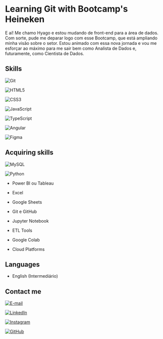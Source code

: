 
# Learning Git with Bootcamp's Heineken


E aí! Me chamo Hyago e estou mudando de front-end para a área de dados. Com sorte, pude me deparar logo com esse Bootcamp, que está ampliando minha visão sobre o setor. Estou animado com essa nova jornada e vou me esforçar ao máximo para me sair bem como Analista de Dados e, futuramente, como Cientista de Dados.


## Skills

![Git](https://img.shields.io/badge/GIT-E44C30?style=for-the-badge&logo=git&logoColor=white)

![HTML5](https://img.shields.io/badge/HTML5-E34F26?style=for-the-badge&logo=html5&logoColor=white)

![CSS3](https://img.shields.io/badge/CSS3-1572B6?style=for-the-badge&logo=css3&logoColor=white)

![JavaScript](https://img.shields.io/badge/JavaScript-F7DF1E?style=for-the-badge&logo=javascript&logoColor=black)

![TypeScript](https://img.shields.io/badge/typescript-%23007ACC.svg?style=for-the-badge&logo=typescript&logoColor=white)

![Angular](https://img.shields.io/badge/Angular-FF0000?style=for-the-badge&logo=angular&logoColor=black)

![Figma](https://img.shields.io/badge/Figma-bdecb6?style=for-the-badge&logo=figma&logoColor=black)

## Acquiring skills

![MySQL](https://img.shields.io/badge/MySQL-00000F?style=for-the-badge&logo=mysql&logoColor=white)

![Python](https://img.shields.io/badge/Python-cccc01?style=for-the-badge&logo=python&logoColor=10A0B6)

- Power BI ou Tableau 

- Excel 

- Google Sheets 

- Git e GitHub

- Jupyter Notebook

- ETL Tools

- Google Colab 

- Cloud Platforms 


## Languages

- English (Intermediário)


## Contact me

[![E-mail](https://img.shields.io/badge/-Email-000?style=for-the-badge&logo=microsoft-outlook&logoColor=007BFF)](hya.az.le@gmail.com)

[![LinkedIn](https://img.shields.io/badge/LinkedIn-0077B5?style=for-the-badge&logo=linkedin&logoColor=white)](https://www.linkedin.com/in/hyago-carvalho-14a525235/)

[![Instagram](https://img.shields.io/badge/-Instagram-%23E4405F?style=for-the-badge&logo=instagram&logoColor=white)](https://www.instagram.com/hyagocarvalhom/)

[![GitHub](https://img.shields.io/badge/GitHub-100000?style=for-the-badge&logo=github&logoColor=white)](https://github.com/hyagocomh)